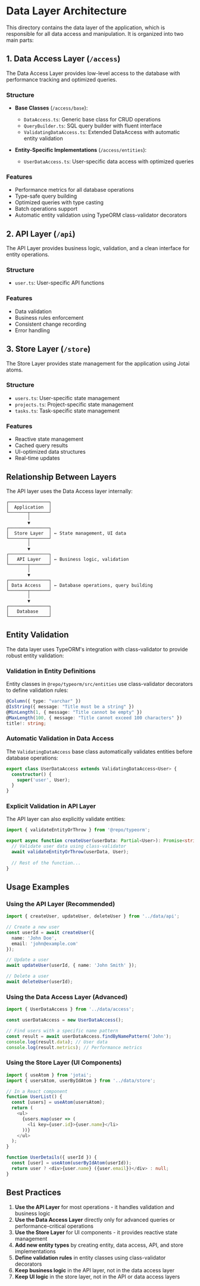 # Data Layer Architecture

This directory contains the data layer of the application, which is responsible for all data access and manipulation. It is organized into two main parts:

## 1. Data Access Layer (`/access`)

The Data Access Layer provides low-level access to the database with performance tracking and optimized queries.

### Structure

- **Base Classes** (`/access/base`):
  - `DataAccess.ts`: Generic base class for CRUD operations
  - `QueryBuilder.ts`: SQL query builder with fluent interface
  - `ValidatingDataAccess.ts`: Extended DataAccess with automatic entity validation

- **Entity-Specific Implementations** (`/access/entities`):
  - `UserDataAccess.ts`: User-specific data access with optimized queries

### Features

- Performance metrics for all database operations
- Type-safe query building
- Optimized queries with type casting
- Batch operations support
- Automatic entity validation using TypeORM class-validator decorators

## 2. API Layer (`/api`)

The API Layer provides business logic, validation, and a clean interface for entity operations.

### Structure

- `user.ts`: User-specific API functions

### Features

- Data validation
- Business rules enforcement
- Consistent change recording
- Error handling

## 3. Store Layer (`/store`)

The Store Layer provides state management for the application using Jotai atoms.

### Structure

- `users.ts`: User-specific state management
- `projects.ts`: Project-specific state management
- `tasks.ts`: Task-specific state management

### Features

- Reactive state management
- Cached query results
- UI-optimized data structures
- Real-time updates

## Relationship Between Layers

The API layer uses the Data Access layer internally:

```
┌───────────────┐
│  Application  │
└───────┬───────┘
        │
        ▼
┌───────────────┐
│  Store Layer  │ ← State management, UI data
└───────┬───────┘
        │
        ▼
┌───────────────┐
│   API Layer   │ ← Business logic, validation
└───────┬───────┘
        │
        ▼
┌───────────────┐
│ Data Access   │ ← Database operations, query building
└───────┬───────┘
        │
        ▼
┌───────────────┐
│   Database    │
└───────────────┘
```

## Entity Validation

The data layer uses TypeORM's integration with class-validator to provide robust entity validation:

### Validation in Entity Definitions

Entity classes in `@repo/typeorm/src/entities` use class-validator decorators to define validation rules:

```typescript
@Column({ type: "varchar" })
@IsString({ message: "Title must be a string" })
@MinLength(1, { message: "Title cannot be empty" })
@MaxLength(100, { message: "Title cannot exceed 100 characters" })
title!: string;
```

### Automatic Validation in Data Access

The `ValidatingDataAccess` base class automatically validates entities before database operations:

```typescript
export class UserDataAccess extends ValidatingDataAccess<User> {
  constructor() {
    super('user', User);
  }
}
```

### Explicit Validation in API Layer

The API layer can also explicitly validate entities:

```typescript
import { validateEntityOrThrow } from '@repo/typeorm';

export async function createUser(userData: Partial<User>): Promise<string> {
  // Validate user data using class-validator
  await validateEntityOrThrow(userData, User);
  
  // Rest of the function...
}
```

## Usage Examples

### Using the API Layer (Recommended)

```typescript
import { createUser, updateUser, deleteUser } from '../data/api';

// Create a new user
const userId = await createUser({ 
  name: 'John Doe', 
  email: 'john@example.com' 
});

// Update a user
await updateUser(userId, { name: 'John Smith' });

// Delete a user
await deleteUser(userId);
```

### Using the Data Access Layer (Advanced)

```typescript
import { UserDataAccess } from '../data/access';

const userDataAccess = new UserDataAccess();

// Find users with a specific name pattern
const result = await userDataAccess.findByNamePattern('John');
console.log(result.data); // User data
console.log(result.metrics); // Performance metrics
```

### Using the Store Layer (UI Components)

```typescript
import { useAtom } from 'jotai';
import { usersAtom, userByIdAtom } from '../data/store';

// In a React component
function UserList() {
  const [users] = useAtom(usersAtom);
  return (
    <ul>
      {users.map(user => (
        <li key={user.id}>{user.name}</li>
      ))}
    </ul>
  );
}

function UserDetails({ userId }) {
  const [user] = useAtom(userByIdAtom(userId));
  return user ? <div>{user.name} ({user.email})</div> : null;
}
```

## Best Practices

1. **Use the API Layer** for most operations - it handles validation and business logic
2. **Use the Data Access Layer** directly only for advanced queries or performance-critical operations
3. **Use the Store Layer** for UI components - it provides reactive state management
4. **Add new entity types** by creating entity, data access, API, and store implementations
5. **Define validation rules** in entity classes using class-validator decorators
6. **Keep business logic** in the API layer, not in the data access layer
7. **Keep UI logic** in the store layer, not in the API or data access layers 
